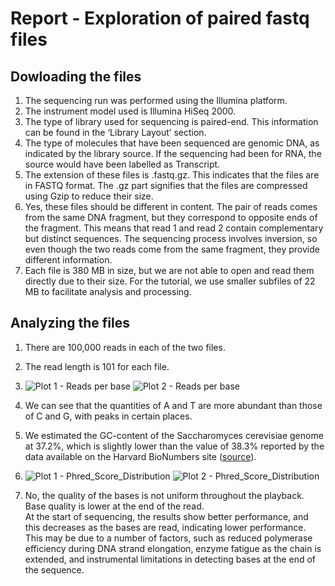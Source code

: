 # Report - Exploration of paired fastq files

## Dowloading the files

1. The sequencing run was performed using the Illumina platform.
2. The instrument model used is Illumina HiSeq 2000.
3. The type of library used for sequencing is paired-end. This information can be found in the ‘Library Layout’ section. 
4. The type of molecules that have been sequenced are genomic DNA, as indicated by the library source. If the sequencing had been for RNA, the source would have been labelled as Transcript.
5. The extension of these files is .fastq.gz. This indicates that the files are in FASTQ format. The .gz part signifies that the files are compressed using Gzip to reduce their size.
6. Yes, these files should be different in content. The pair of reads comes from the same DNA fragment, but they correspond to opposite ends of the fragment. This means that read 1 and read 2 contain complementary but distinct sequences. The sequencing process involves inversion, so even though the two reads come from the same fragment, they provide different information.
7. Each file is 380 MB in size, but we are not able to open and read them directly due to their size. For the tutorial, we use smaller subfiles of 22 MB to facilitate analysis and processing.

## Analyzing the files

1. There are 100,000 reads in each of the two files.
2. The read length is 101 for each file.
3. ![Plot 1 - Reads per base](/Users/dincceren/Desktop/ProjetFatsqc/Reads_per_base1)
   ![Plot 2 - Reads per base](/Users/dincceren/Desktop/ProjetFatsqc/Reads_per_base2)

4. We can see that the quantities of A and T are more abundant than those of C and G, with peaks in certain places. 
5. We estimated the GC-content of the Saccharomyces cerevisiae genome at 37.2%, which is slightly lower than the value of 38.3% reported by the data available on the Harvard BioNumbers site ([source](https://bionumbers.hms.harvard.edu/bionumber.aspx?s=n&v=1&id=102126)).
6. ![Plot 1 - Phred_Score_Distribution](/Users/dincceren/Desktop/ProjetFatsqc/Phred_Score_Distribution1)
   ![Plot 2 - Phred_Score_Distribution](/Users/dincceren/Desktop/ProjetFatsqc/Phred_Score_Distribution2)

7. No, the quality of the bases is not uniform throughout the playback. Base quality is lower at the end of the read.  
At the start of sequencing, the results show better performance, and this decreases as the bases are read, indicating lower performance. This may be due to a number of factors, such as reduced polymerase efficiency during DNA strand elongation, enzyme fatigue as the chain is extended, and instrumental limitations in detecting bases at the end of the sequence.